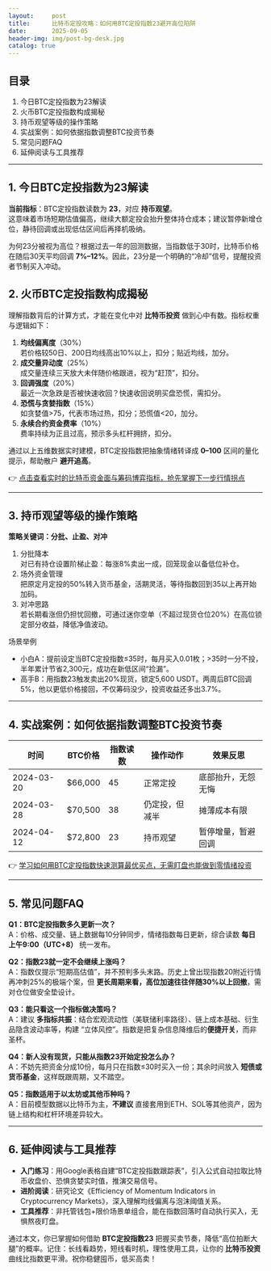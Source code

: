 ```yaml
---
layout:     post
title:      比特币定投攻略：如何用BTC定投指数23避开高位陷阱
date:       2025-09-05
header-img: img/post-bg-desk.jpg
catalog: true
---
```


## 目录
1. 今日BTC定投指数为23解读  
2. 火币BTC定投指数构成揭秘  
3. 持币观望等级的操作策略  
4. 实战案例：如何依据指数调整BTC投资节奏  
5. 常见问题FAQ  
6. 延伸阅读与工具推荐  

---

## 1. 今日BTC定投指数为23解读

**当前指标**：BTC定投指数读数为 **23**，对应 **持币观望**。  
这意味着市场短期估值偏高，继续大额定投会抬升整体持仓成本；建议暂停新增仓位，静待回调或出现低估区间后再择机吸纳。

为何23分被视为高位？根据过去一年的回测数据，当指数低于30时，比特币价格在随后30天平均回调 **7%–12%**。因此，23分是一个明确的“冷却”信号，提醒投资者节制买入冲动。

## 2. 火币BTC定投指数构成揭秘

理解指数背后的计算方式，才能在变化中对 **比特币投资** 做到心中有数。指标权重与逻辑如下：

1. **均线偏离度**（30%）  
   若价格较50日、200日均线高出10%以上，扣分；贴近均线，加分。  
2. **成交量异动度**（25%）  
   成交量连续三天放大未伴随价格跟进，视为“赶顶”，扣分。  
3. **回调强度**（20%）  
   最近一次急跌是否被快速收回？快速收回说明买盘恐慌，需扣分。  
4. **恐慌与贪婪指数**（15%）  
   如贪婪值>75，代表市场过热，扣分；恐慌值<20，加分。  
5. **永续合约资金费率**（10%）  
   费率持续为正且过高，预示多头杠杆拥挤，扣分。

通过以上五维数据实时建模，BTC定投指数把抽象情绪转译成 **0–100** 区间的量化提示，帮助散户 **避开追高**。

👉 [点击查看实时的比特币资金面与筹码博弈指标，抢先掌握下一步行情拐点](https://okxdog.com/)

---

## 3. 持币观望等级的操作策略

**策略关键词：分批、止盈、对冲**

1. 分批降本  
   对已有持仓设置阶梯止盈：每涨8%卖出一成，回笼现金以备低位补仓。  
2. 场外资金管理  
   把原定月定投的50%转入货币基金，活期灵活，等待指数回到35以上再开始加码。  
3. 对冲思路  
   若长期看涨但仍担忧回撤，可通过迷你空单（不超过现货仓位20%）在高位锁定部分收益，降低净值波动。  

场景举例  
- 小白A：提前设定当BTC定投指数≤35时，每月买入0.01枚；>35时一分不投，半年累计节省2,300元，成功在新低区间“捡漏”。  
- 高手B：用指数23触发卖出20%现货，锁定5,600 USDT。两周后BTC回调5%，他以更低价格接回，不仅筹码没少，投资收益还多出3.7%。

---

## 4. 实战案例：如何依据指数调整BTC投资节奏

| 时间 | BTC价格 | 指数读数 | 操作动作 | 效果反思 |
| ---- | ------- | -------- | -------- | -------- |
| 2024-03-20 | $66,000 | 45 | 正常定投 | 底部抬升，无怨无悔 |
| 2024-03-28 | $70,500 | 38 | 仍定投，但减半 | 摊薄成本有限 |
| 2024-04-12 | $72,800 | 23 | 持币观望 | 暂停增量，暂避回调 |

👉 [学习如何用BTC定投指数快速测算最优买点，无需盯盘也能做到零情绪投资](https://okxdog.com/)

---

## 5. 常见问题FAQ

**Q1：BTC定投指数多久更新一次？**  
A：价格、成交量、链上数据每10分钟同步，情绪指数每日更新，综合读数 **每日上午9:00（UTC+8）** 统一发布。

**Q2：指数23就一定不会继续上涨吗？**  
A：指数仅提示“短期高估值”，并不预判多头末路。历史上曾出现指数20附近行情再冲刺25%的极端个案，但 **更长周期来看，高位加速往往伴随30%以上回撤**，需对仓位做安全垫设计。

**Q3：能只看这一个指标做决策吗？**  
A：建议 **多指标共振**：结合宏观流动性（美联储利率路径）、链上成本基础、衍生品隐含波动率等，构建 “立体风控”。指数是把复杂信息降维后的**便捷开关**，而非圣杯。

**Q4：新人没有现货，只能从指数23开始定投怎么办？**  
A：不妨先把资金分成10份，每月只在指数≤30时买入一份；其余时间放入 **短债或货币基金**，这样既跟周期，又不踏空。

**Q5：指数适用于以太坊或其他币种吗？**  
A：目前模型数据以比特币为主，**不建议** 直接套用到ETH、SOL等其他资产，因为链上结构和杠杆环境差异较大。

---

## 6. 延伸阅读与工具推荐

- **入门练习**：用Google表格自建“BTC定投指数跟踪表”，引入公式自动拉取比特币收盘价、恐惧贪婪实时值，推演交易信号。  
- **进阶阅读**：研究论文《Efficiency of Momentum Indicators in Cryptocurrency Markets》，深入理解均线偏离与泡沫阈值关系。  
- **工具推荐**：非托管钱包+限价场景单组合，能在指数回落时自动执行买入，无惧熬夜盯盘。

通过本文，你已掌握如何借助 **BTC定投指数23** 把握买卖节奏，降低“高位拍断大腿”的概率。记住：长线看趋势，短线看时机，理性使用工具，让你的 **比特币投资** 曲线比指数更平滑。祝你稳健囤币，低买高卖！